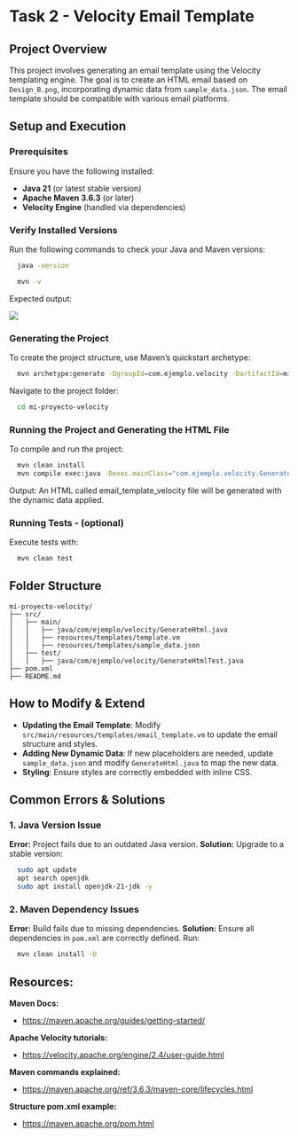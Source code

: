 # Task 2 - Velocity Email Template

## Project Overview
This project involves generating an email template using the Velocity templating engine. The goal is to create an HTML email based on `Design_B.png`, incorporating dynamic data from `sample_data.json`. The email template should be compatible with various email platforms.

## Setup and Execution

### Prerequisites
Ensure you have the following installed:
- **Java 21** (or latest stable version)
- **Apache Maven 3.6.3** (or later)
- **Velocity Engine** (handled via dependencies)

### Verify Installed Versions
Run the following commands to check your Java and Maven versions:

```sh
  java -version
```

```sh
  mvn -v
```
Expected output:

![](../assets/task-2-versions.png)

### Generating the Project
To create the project structure, use Maven’s quickstart archetype:

```sh
  mvn archetype:generate -DgroupId=com.ejemplo.velocity -DartifactId=mi-proyecto-velocity -DarchetypeArtifactId=maven-archetype-quickstart -DinteractiveMode=false
```
Navigate to the project folder:

```sh
  cd mi-proyecto-velocity
```

### Running the Project and Generating the HTML File
To compile and run the project:

```sh
  mvn clean install
  mvn compile exec:java -Dexec.mainClass="com.ejemplo.velocity.GenerateHtml"
```
Output: An HTML called email_template_velocity file will be generated with the dynamic data applied.

### Running Tests - (optional)
Execute tests with:

```sh
  mvn clean test
```

## Folder Structure

```
mi-proyecto-velocity/
├── src/
│   ├── main/
│   │   ├── java/com/ejemplo/velocity/GenerateHtml.java
│   │   ├── resources/templates/template.vm
│   │   ├── resources/templates/sample_data.json
│   ├── test/
│   │   ├── java/com/ejemplo/velocity/GenerateHtmlTest.java
├── pom.xml
├── README.md
```

## How to Modify & Extend
- **Updating the Email Template**: Modify `src/main/resources/templates/email_template.vm` to update the email structure and styles.
- **Adding New Dynamic Data**: If new placeholders are needed, update `sample_data.json` and modify `GenerateHtml.java` to map the new data.
- **Styling**: Ensure styles are correctly embedded with inline CSS.

## Common Errors & Solutions

### 1. Java Version Issue
**Error:** Project fails due to an outdated Java version.
**Solution:** Upgrade to a stable version:

```sh
  sudo apt update
  apt search openjdk
  sudo apt install openjdk-21-jdk -y
```

### 2. Maven Dependency Issues

**Error:** Build fails due to missing dependencies.
**Solution:** Ensure all dependencies in `pom.xml` are correctly defined. Run:

```sh
  mvn clean install -U
```

## Resources:

**Maven Docs:**
- https://maven.apache.org/guides/getting-started/

**Apache Velocity tutorials:**

- https://velocity.apache.org/engine/2.4/user-guide.html

**Maven commands explained:**

- https://maven.apache.org/ref/3.6.3/maven-core/lifecycles.html

**Structure pom.xml example:**

- https://maven.apache.org/pom.html